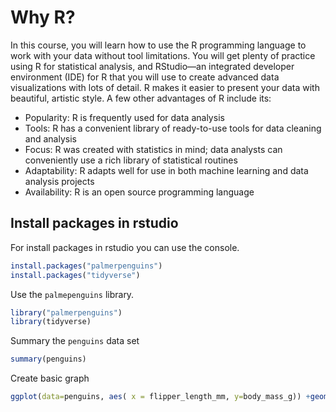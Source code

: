 # Why R?

In this course, you will learn how to use the R programming language to work with your data without tool limitations. You will get plenty of practice using R for statistical analysis, and RStudio—an integrated developer environment (IDE) for R that you will use to create advanced data visualizations with lots of detail. R makes it easier to present your data with beautiful, artistic style. A few other advantages of R include its:

- Popularity: R is frequently used for data analysis
- Tools: R has a convenient library of ready-to-use tools for data cleaning and analysis
- Focus: R was created with statistics in mind; data analysts can conveniently use a rich library of statistical routines
- Adaptability: R adapts well for use in both machine learning and data analysis projects
- Availability: R is an open source programming language  

## Install packages in rstudio

For install packages in rstudio you can use the console.

```r
install.packages("palmerpenguins")
install.packages("tidyverse")
```

Use the ``palmepenguins`` library.

```r
library("palmerpenguins")
library(tidyverse)
```

Summary the ``penguins`` data set

```r
summary(penguins)

```

Create basic graph

```r
ggplot(data=penguins, aes( x = flipper_length_mm, y=body_mass_g)) +geom_point(aes(color=species))
```
